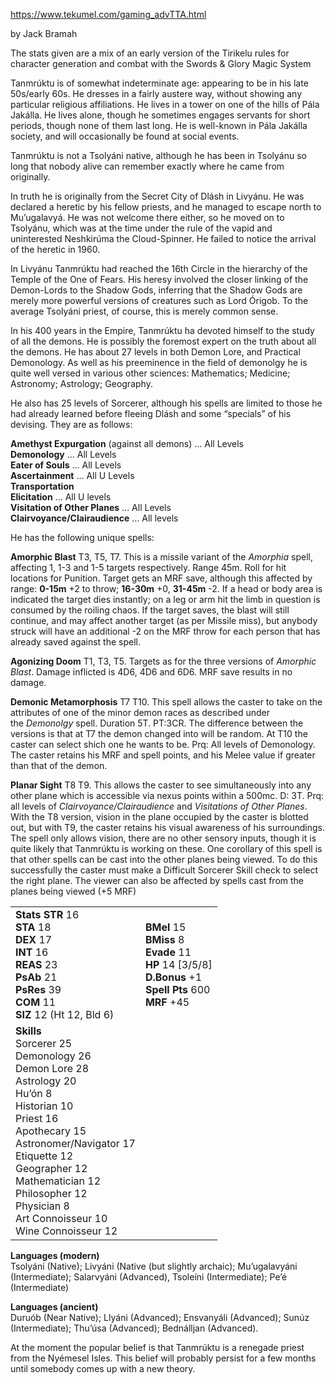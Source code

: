 https://www.tekumel.com/gaming_advTTA.html

by Jack Bramah

The stats given are a mix of an early version of the Tirikelu rules for character generation and combat with the Swords & Glory Magic System

Tanmrúktu is of somewhat indeterminate age: appearing to be in his late 50s/early 60s. He dresses in a fairly austere way, without showing any particular religious affiliations. He lives in a tower on one of the hills of Pála Jakálla. He lives alone, though he sometimes engages servants for short periods, though none of them last long. He is well-known in Pála Jakálla society, and will occasionally be found at social events.

Tanmrúktu is not a Tsolyáni native, although he has been in Tsolyánu so long that nobody alive can remember exactly where he came from originally.

In truth he is originally from the Secret City of Dlásh in Livyánu. He was declared a heretic by his fellow priests, and he managed to escape north to Mu’ugalavyá. He was not welcome there either, so he moved on to Tsolyánu, which was at the time under the rule of the vapid and uninterested Neshkirúma the Cloud-Spinner. He failed to notice the arrival of the heretic in 1960.

In Livyánu Tanmrúktu had reached the 16th Circle in the hierarchy of the Temple of the One of Fears. His heresy involved the closer linking of the Demon-Lords to the Shadow Gods, inferring that the Shadow Gods are merely more powerful versions of creatures such as Lord Órigob. To the average Tsolyáni priest, of course, this is merely common sense.

In his 400 years in the Empire, Tanmrúktu ha devoted himself to the study of all the demons. He is possibly the foremost expert on the truth about all the demons. He has about 27 levels in both Demon Lore, and Practical Demonology. As well as his preeminence in the field of demonolgy he is quite well versed in various other sciences: Mathematics; Medicine; Astronomy; Astrology; Geography.

He also has 25 levels of Sorcerer, although his spells are limited to those he had already learned before fleeing Dlásh and some “specials” of his devising. They are as follows:

**Amethyst Expurgation** (against all demons) ... All Levels  
**Demonology** ... All Levels  
**Eater of Souls** ... All Levels  
**Ascertainment** ... All U Levels  
**Transportation**  
**Elicitation** ... All U levels  
**Visitation of Other Planes** ... All Levels  
**Clairvoyance/Clairaudience** ... All levels

He has the following unique spells:

**Amorphic Blast** T3, T5, T7. This is a missile variant of the _Amorphia_ spell, affecting 1, 1-3 and 1-5 targets respectively. Range 45m. Roll for hit locations for Punition. Target gets an MRF save, although this affected by range: **0-15m** +2 to throw; **16-30m** +0, **31-45m** -2. If a head or body area is indicated the target dies instantly; on a leg or arm hit the limb in question is consumed by the roiling chaos. If the target saves, the blast will still continue, and may affect another target (as per Missile miss), but anybody struck will have an additional -2 on the MRF throw for each person that has already saved against the spell.

**Agonizing Doom** T1, T3, T5. Targets as for the three versions of _Amorphic Blast_. Damage inflicted is 4D6, 4D6 and 6D6. MRF save results in no damage.

**Demonic Metamorphosis** T7 T10. This spell allows the caster to take on the attributes of one of the minor demon races as described under the _Demonolgy_ spell. Duration 5T. PT:3CR. The difference between the versions is that at T7 the demon changed into will be random. At T10 the caster can select shich one he wants to be. Prq: All levels of Demonology. The caster retains his MRF and spell points, and his Melee value if greater than that of the demon.

**Planar Sight** T8 T9. This allows the caster to see simultaneously into any other plane which is accessible via nexus points within a 500mc. D: 3T. Prq: all levels of _Clairvoyance/Clairaudience_ and _Visitations of Other Planes_. With the T8 version, vision in the plane occupied by the caster is blotted out, but with T9, the caster retains his visual awareness of his surroundings. The spell only allows vision, there are no other sensory inputs, though it is quite likely that Tanmrúktu is working on these. One corollary of this spell is that other spells can be cast into the other planes being viewed. To do this successfully the caster must make a Difficult Sorcerer Skill check to select the right plane. The viewer can also be affected by spells cast from the planes being viewed (+5 MRF)

|   |   |
|---|---|
|**Stats** **STR** 16  <br>**STA** 18  <br>**DEX** 17  <br>**INT** 16  <br>**REAS** 23  <br>**PsAb** 21  <br>**PsRes** 39  <br>**COM** 11  <br>**SIZ** 12 (Ht 12, Bld 6)|**BMel** 15  <br>**BMiss** 8  <br>**Evade** 11  <br>**HP** 14 [3/5/8]  <br>**D.Bonus** +1  <br>**Spell Pts** 600  <br>**MRF** +45|
|**Skills**  <br>Sorcerer 25  <br>Demonology 26  <br>Demon Lore 28  <br>Astrology 20  <br>Hu’ón 8  <br>Historian 10  <br>Priest 16  <br>Apothecary 15  <br>Astronomer/Navigator 17  <br>Etiquette 12  <br>Geographer 12  <br>Mathematician 12  <br>Philosopher 12  <br>Physician 8  <br>Art Connoisseur 10  <br>Wine Connoisseur 12||

**Languages (modern)**  
Tsolyáni (Native); Livyáni (Native (but slightly archaic); Mu’ugalavyáni (Intermediate); Salarvyáni (Advanced), Tsoleíni (Intermediate); Pe’é (Intermediate)

**Languages (ancient)**  
Duruób (Near Native); Llyáni (Advanced); Ensvanyáli (Advanced); Sunúz (Intermediate); Thu’úsa (Advanced); Bednálljan (Advanced).

At the moment the popular belief is that Tanmrúktu is a renegade priest from the Nyémesel Isles. This belief will probably persist for a few months until somebody comes up with a new theory.